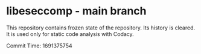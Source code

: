 # libeseccomp - main branch

This repository contains frozen state of the repository.
Its history is cleared. It is used only for static code
analysis with Codacy.

Commit Time: 1691375754
